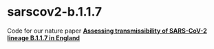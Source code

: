 # sarscov2-b.1.1.7
Code for our nature paper [**Assessing transmissibility of SARS-CoV-2 lineage B.1.1.7 in England**](https://www.nature.com/articles/s41586-021-03470-x) 

